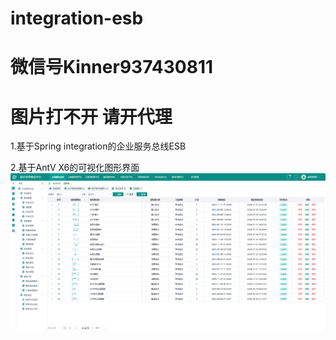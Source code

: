 # integration-esb
# 微信号Kinner937430811
# 图片打不开 请开代理
1.基于Spring integration的企业服务总线ESB

2.基于AntV X6的可视化图形界面
![image](https://raw.githubusercontent.com/zhkin/integration-esb/main/1.jpg)

